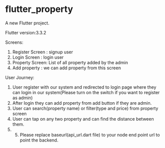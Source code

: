 # flutter_property

A new Flutter project.

Flutter version:3.3.2

Screens:
 1)  Register Screen :  signup user
2) Login Screen : login user
 3)  Property Screen: List of all property added by the admin
4)   Add property : we can add property from this screen

User Journey:
1) User register with our system and redirected to login page where they can login in our system(Please turn on the switch if you want to register as admin)
2) After login they can add property from add button if they are admin.
3) User can search(property name) or filter(type and price) from property screen
4) User can tap on any two property and can find the distance between them.
5)  5) Please replace baseurl(api_url.dart file) to your node end point url to point the backend.

   
